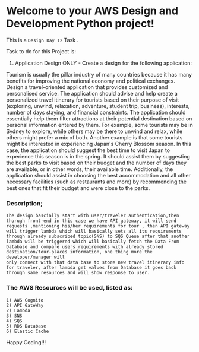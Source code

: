 
# Welcome to your AWS Design and Development Python project!

This is a `Design Day 12` Task .



Task to do for this Project is:

1) Application Design ONLY - Create a design for the following application:

Tourism is usually the pillar industry of many countries because it has many benefits for improving
the national economy and political exchanges. Design a travel-oriented application that provides
customized and personalised service. The application should advise and help create a personalized
travel itinerary for tourists based on their purpose of visit (exploring, unwind, relaxation, adventure,
student trip, business), interests, number of days staying, and financial constraints. The application
should essentially help them filter attractions at their potential destination based on personal
information entered by them. For example, some tourists may be in Sydney to explore, while others
may be there to unwind and relax, while others might prefer a mix of both. Another example is that
some tourists might be interested in experiencing Japan's Cherry Blossom season. In this case, the
application should suggest the best time to visit Japan to experience this season is in the spring. It
should assist them by suggesting the best parks to visit based on their budget and the number of days
they are available, or in other words, their available time. Additionally, the application should assist in
choosing the best accommodation and all other necessary facilities (such as restaurants and
more) by recommending the best ones that fit their budget and were close to the parks.

### Description;
```
The design bascially start with user/traveler authentication,then thorugh front-end in this case we have API gateway, it will send 
requests ,mentioning his/her requirements for tour , then API gateway will trigger lambda which will basically sets all its requirements 
through already subscribed topic(SNS) to SQS Queue after that another lambda will be triggered which will basically fetch the Data From
Database and compare users requirements with already stored destination/tour-places information, one thing more the developer/manager will 
only connect with that data base to store new travel itinerary info for traveler, after lambda get values from Database it goes back 
through same resources and will show response to user.

```

### The AWS Resources will be used, listed as:

```
1) AWS Cognito
2) API GateWay
2) Lambda
3) SNS
4) SQS
5) RDS Database
6) Elastic Cache

```

Happy Coding!!!

